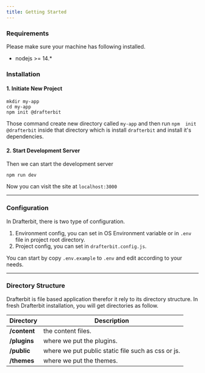 ```yaml
---
title: Getting Started
---
```


### Requirements

Please make sure your machine has following installed.

+ nodejs >= 14.*

### Installation

#### 1. Initiate New Project

```
mkdir my-app
cd my-app
npm init @drafterbit
```

Those command create new directory called `my-app` and then run `npm  init @drafterbit` inside that directory
which is install `drafterbit` and install it's dependencies.

#### 2. Start Development Server

Then we can start the development server
```
npm run dev
```

Now you can visit the site at `localhost:3000`

---

### Configuration

In Drafterbit, there is two type of configuration.

1. Environment config, you can set in OS Environment variable or in `.env` file in project root directory.
2. Project config, you can set in `drafterbit.config.js`.

You can start by copy `.env.example` to `.env` and edit according to your needs.

---

### Directory Structure

Drafterbit is file based application therefor it rely to its directory structure.
In fresh Drafterbit installation, you will get directories as follow.

| Directory | Description |
|-----------|-------------|
|**/content** | the content files.
|**/plugins** | where we put the plugins.
|**/public** | where we put public static file such as css or js.
|**/themes** | where we put the themes.
